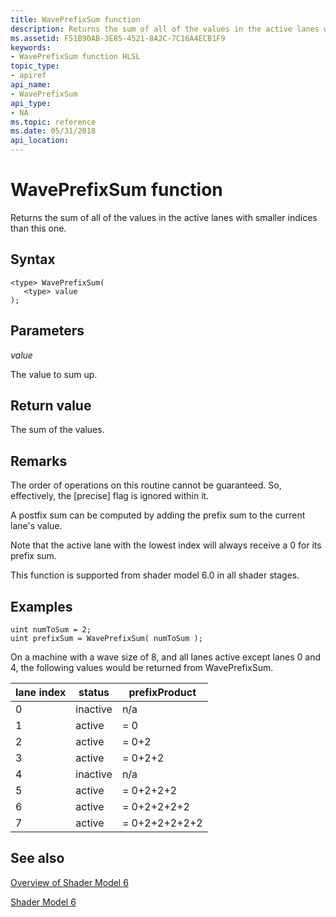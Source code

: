 ```yaml
---
title: WavePrefixSum function
description: Returns the sum of all of the values in the active lanes with smaller indices than this one.
ms.assetid: F51B90AB-3E85-4521-8A2C-7C16A4ECB1F9
keywords:
- WavePrefixSum function HLSL
topic_type:
- apiref
api_name:
- WavePrefixSum
api_type:
- NA
ms.topic: reference
ms.date: 05/31/2018
api_location: 
---
```


# WavePrefixSum function

Returns the sum of all of the values in the active lanes with smaller indices than this one.

## Syntax

``` syntax
<type> WavePrefixSum(
   <type> value
);
```

## Parameters

*value* 

The value to sum up.

## Return value

The sum of the values.

## Remarks

The order of operations on this routine cannot be guaranteed. So, effectively, the \[precise\] flag is ignored within it.

A postfix sum can be computed by adding the prefix sum to the current lane's value.

Note that the active lane with the lowest index will always receive a 0 for its prefix sum.

This function is supported from shader model 6.0 in all shader stages. 

## Examples

```hlsl
uint numToSum = 2;
uint prefixSum = WavePrefixSum( numToSum );
```

On a machine with a wave size of 8, and all lanes active except lanes 0 and 4, the following values would be returned from WavePrefixSum.

| lane index | status   | prefixProduct | 
|------------|----------|---------------|
| 0          | inactive | n/a           |
| 1          | active   | = 0           |
| 2          | active   | = 0+2         |
| 3          | active   | = 0+2+2       |
| 4          | inactive | n/a           |
| 5          | active   | = 0+2+2+2     |
| 6          | active   | = 0+2+2+2+2   |
| 7          | active   | = 0+2+2+2+2+2 |

## See also

[Overview of Shader Model 6](hlsl-shader-model-6-0-features-for-direct3d-12.md)

[Shader Model 6](shader-model-6-0.md)
